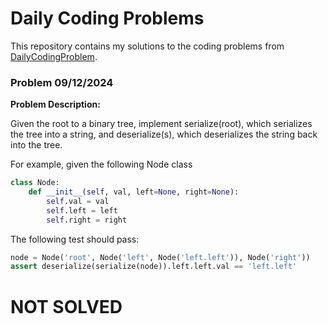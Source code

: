 # Daily Coding Problems

This repository contains my solutions to the coding problems from [DailyCodingProblem](https://www.dailycodingproblem.com/).

### Problem 09/12/2024

**Problem Description:**

Given the root to a binary tree, implement serialize(root), which serializes the tree into a string, and deserialize(s), which deserializes the string back into the tree.

For example, given the following Node class

``` python
class Node:
    def __init__(self, val, left=None, right=None):
        self.val = val
        self.left = left
        self.right = right
```

The following test should pass:

``` python
node = Node('root', Node('left', Node('left.left')), Node('right'))
assert deserialize(serialize(node)).left.left.val == 'left.left'
```

# NOT SOLVED